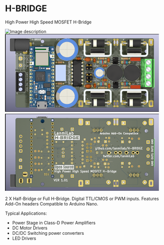 # H-BRIDGE
High Power High Speed MOSFET H-Bridge

![Image description](https://github.com/lanmilab/H-BRIDGE/blob/master/LanmiLab_H-Bridge.jpg)
![Image description](https://github.com/lanmilab/H-BRIDGE/blob/master/LanmiLab_H_BRIDGE.png)

2 X Half-Bridge or Full H-Bridge.
Digital TTL/CMOS or PWM inputs.
Features Add-On headers Compatible to Arduino Nano.

Typical Applications:
  - Power Stage in Class-D Power Amplifiers
  - DC Motor Drivers
  - DC/DC Switching power converters
  - LED Drivers
